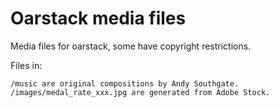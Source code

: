# Oarstack media files
Media files for oarstack, some have copyright restrictions.

Files in:

    /music are original compositions by Andy Southgate.
    /images/medal_rate_xxx.jpg are generated from Adobe Stock.
